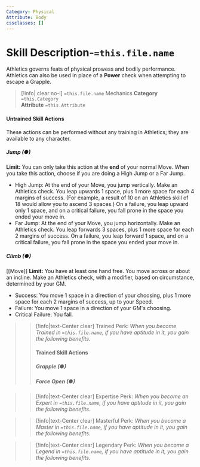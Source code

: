 ```yaml
---
Category: Physical
Attribute: Body
cssclasses: []
---
```

# Skill Description-`=this.file.name`
Athletics governs feats of physical prowess and bodily performance. Athletics can also be used in place of a **Power** check when attempting to escape a Grapple. 
>[!info| clear no-i] `=this.file.name` Mechanics
>**Category**  `=this.Category`   
>**Attribute** `=this.Attribute`
#### Untrained Skill Actions
These actions can be performed without any training in Athletics; they are available to any character. 
##### Jump (●)
**Limit:** You can only take this action at the **end** of your normal Move.
When you take this action, choose if you are doing a High Jump or a Far Jump. 
- High Jump: At the end of your Move, you jump vertically. Make an Athletics check. You leap upwards 1 space, plus 1 more space for each 4 margins of success. (For example, a result of 10 on an Athletics skill of 18 would allow you to ascend 3 spaces.) On a failure, you leap upward only 1 space, and on a critical failure, you fall prone in the space you ended your move in.
- Far Jump: At the end of your Move, you jump horizontally. Make an Athletics check. You leap forwards 3 spaces, plus 1 more space for each 2 margins of success. On a failure, you leap forward 1 space, and on a critical failure, you fall prone in the space you ended your move in.
##### Climb (●)
[[Move]]
**Limit:** You have at least one hand free.
You move across or about an incline. Make an Athletics check, with a modifier, based on circumstance, determined by your GM. 
- Success: You move 1 space in a direction of your choosing, plus 1 more space for each 2 margins of success, up to your Speed.
- Failure: You move 1 space in a direction of your GM's choosing.
- Critical Failure: You fall.

>> [!info|text-Center clear]  Trained Perk: 
>> *When you become Trained in `=this.file.name`, if you have aptitude in it, you gain the following benefits.*
>> 
>> #### Trained Skill Actions
>> ##### Grapple (●)
>> ##### Force Open (●)

>> [!info|text-Center clear] Expertise Perk: 
>> *When you become an Expert in `=this.file.name`, if you have aptitude in it, you gain the following benefits.*
>> 

>> [!info|text-Center clear] Masterful Perk: 
>> *When you become a Master in `=this.file.name`, if you have aptitude in it, you gain the following benefits.*
>> 

>> [!info|text-Center clear] Legendary Perk: 
>> *When you become a Legend in `=this.file.name`, if you have aptitude in it, you gain the following benefits.*
>> 